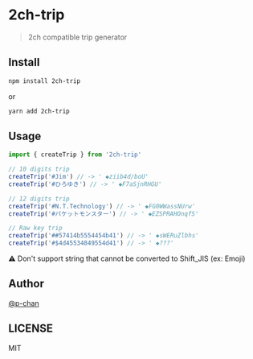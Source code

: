 # 2ch-trip

> 2ch compatible trip generator

## Install

```sh
npm install 2ch-trip
```

or

```sh
yarn add 2ch-trip
```

## Usage

```ts
import { createTrip } from '2ch-trip'

// 10 digits trip
createTrip('#Jim') // -> ' ◆ziib4d/boU'
createTrip('#ひろゆき') // -> ' ◆F7aSjnRHGU'

// 12 digits trip
createTrip('#N.T.Technology') // -> ' ◆FG0WWassNUrw'
createTrip('#パケットモンスター') // -> ' ◆EZSPRAHOnqfS'

// Raw key trip
createTrip('##57414b5554454b41') // -> ' ◆sWERuZlbhs'
createTrip('#$4d45534849554d41') // -> ' ◆???'
```

:warning: Don't support string that cannot be converted to Shift_JIS (ex: Emoji)

## Author

[@p-chan](https://github.com/p-chan)

## LICENSE

MIT
